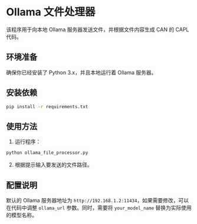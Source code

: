 # Ollama 文件处理器

该程序用于向本地 Ollama 服务器发送文件，并根据文件内容生成 CAN 的 CAPL 代码。

## 环境准备
确保你已经安装了 Python 3.x，并且本地运行着 Ollama 服务器。

## 安装依赖
```bash
pip install -r requirements.txt
```

## 使用方法
1. 运行程序：
```bash
python ollama_file_processor.py
```
2. 根据提示输入要发送的文件路径。

## 配置说明
默认的 Ollama 服务器地址为 `http://192.168.1.2:11434`，如果需要修改，可以在代码中调整 `ollama_url` 参数。同时，需要将 `your_model_name` 替换为实际使用的模型名称。